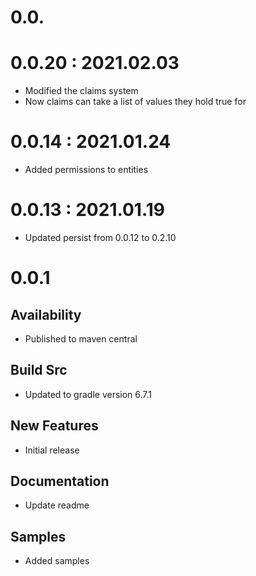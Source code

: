 # 0.0.

# 0.0.20 : 2021.02.03
- Modified the claims system
- Now claims can take a list of values they hold true for

# 0.0.14 : 2021.01.24
- Added permissions to entities 

# 0.0.13 : 2021.01.19
- Updated persist from 0.0.12 to 0.2.10

# 0.0.1
## Availability
- Published to maven central

## Build Src
- Updated to gradle version 6.7.1

## New Features
- Initial release

## Documentation
- Update readme

## Samples
- Added samples
